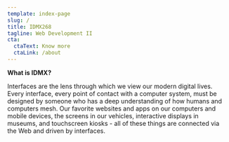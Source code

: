 ```yaml
---
template: index-page
slug: /
title: IDMX268
tagline: Web Development II
cta:
  ctaText: Know more
  ctaLink: /about
---
```


**What is IDMX?**

Interfaces are the lens through which we view our modern digital lives. Every interface, every point of contact with a computer system, must be designed by someone who has a deep understanding of how humans and computers mesh. Our favorite websites and apps on our computers and mobile devices, the screens in our vehicles, interactive displays in museums, and touchscreen kiosks - all of these things are connected via the Web and driven by interfaces.
